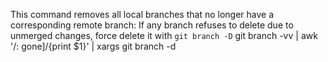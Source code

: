 This command removes all local branches that no longer have a corresponding remote branch: If any branch refuses to delete due to unmerged changes, force delete it with `git branch -D`
git branch -vv | awk '/: gone]/{print $1}' | xargs git branch -d
